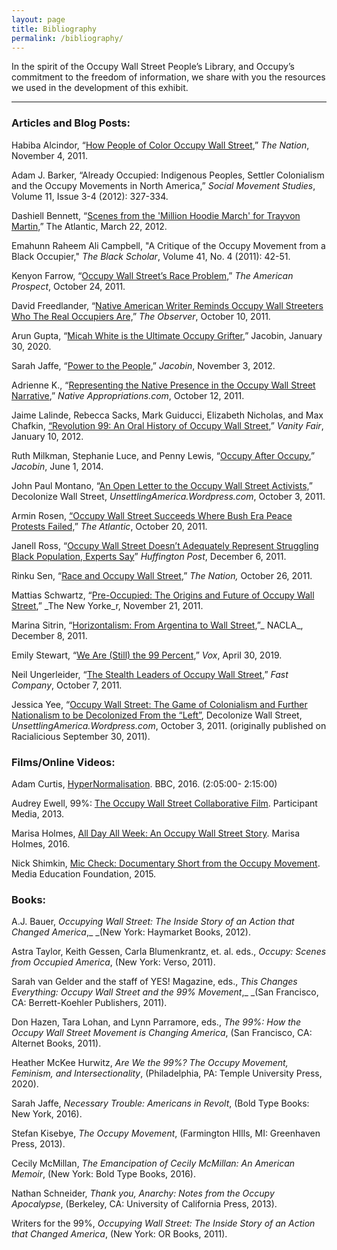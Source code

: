 ```yaml
---
layout: page
title: Bibliography
permalink: /bibliography/
---
```


In the spirit of the Occupy Wall Street People’s Library, and Occupy’s commitment to the freedom of information, we share with you the resources we used in the development of this exhibit.

<hr>

### **Articles and Blog Posts:**


Habiba Alcindor, “[How People of Color Occupy Wall Street](https://www.thenation.com/article/archive/how-people-color-occupy-wall-street/),” _The Nation_, November 4, 2011.


Adam J. Barker, “Already Occupied: Indigenous Peoples, Settler Colonialism and the Occupy Movements in North America,” _Social Movement Studies_, Volume 11, Issue 3-4 (2012): 327-334.


Dashiell Bennett, “[Scenes from the 'Million Hoodie March' for Trayvon Martin,](https://www.theatlantic.com/national/archive/2012/03/scenes-million-hoodie-march-trayvon-martin/330269/)” The Atlantic, March 22, 2012.


Emahunn Raheem Ali Campbell, "A Critique of the Occupy Movement from a Black Occupier," _The Black Scholar_, Volume 41, No. 4 (2011): 42-51.


Kenyon Farrow, “[Occupy Wall Street’s Race Problem](https://prospect.org/civil-rights/occupy-wall-street-s-race-problem/),” _The American Prospect_, October 24, 2011.


David Freedlander, “[Native American Writer Reminds Occupy Wall Streeters Who The Real Occupiers Are,](https://observer.com/2011/10/native-american-writer-reminds-occupy-wall-streeters-who-the-real-occupiers-are/)” _The Observer_, October 10, 2011.


Arun Gupta, “[Micah White is the Ultimate Occupy Grifter](https://www.jacobinmag.com/2020/01/micah-white-occupy-wall-street-davos-grifter-scam),” Jacobin, January 30, 2020.


Sarah Jaffe, “[Power to the People](https://jacobinmag.com/2012/11/power-to-the-people/),” _Jacobin_, November 3, 2012.


Adrienne K., “[Representing the Native Presence in the Occupy Wall Street Narrative](https://nativeappropriations.com/2011/10/representing-the-native-presence-in-the-occupy-wall-street-narrative.html),” _Native Appropriations.com_, October 12, 2011.


Jaime Lalinde, Rebecca Sacks, Mark Guiducci, Elizabeth Nicholas, and Max Chafkin, [“Revolution 99: An Oral History of Occupy Wall Street](https://www.vanityfair.com/news/2012/02/occupy-wall-street-201202),” _Vanity Fair_, January 10, 2012.


Ruth Milkman, Stephanie Luce, and Penny Lewis, “[Occupy After Occupy](https://www.jacobinmag.com/2014/06/occupy-after-occupy/),” _Jacobin_, June 1, 2014.


John Paul Montano, “[An Open Letter to the Occupy Wall Street Activists,](https://unsettlingamerica.wordpress.com/2011/10/03/decolonize-wall-street/)” Decolonize Wall Street, _UnsettlingAmerica.Wordpress.com_, October 3, 2011.


Armin Rosen, [“Occupy Wall Street Succeeds Where Bush Era Peace Protests Failed,](https://www.theatlantic.com/national/archive/2011/10/occupy-wall-street-succeeds-where-bush-era-peace-protests-failed/247054/)” _The Atlantic_, October 20, 2011.


Janell Ross, “[Occupy Wall Street Doesn’t Adequately Represent Struggling Black Population, Experts Say](https://www.huffpost.com/entry/occupy-wall-street-black-population_n_998722)” _Huffington Post_, December  6, 2011.


Rinku Sen, “[Race and Occupy Wall Street](https://www.thenation.com/article/archive/race-and-occupy-wall-street/),” _The Nation,_ October 26, 2011.


Mattias Schwartz, “[Pre-Occupied: The Origins and Future of Occupy Wall Street](https://www.newyorker.com/magazine/2011/11/28/pre-occupied?),” _The New Yorke_r, November 21, 2011.


Marina Sitrin, “[Horizontalism: From Argentina to Wall Street](https://nacla.org/article/horizontalism-argentina-wall-street),”_ NACLA_, December 8, 2011.


Emily Stewart, “[We Are (Still) the 99 Percent](https://www.vox.com/the-highlight/2019/4/23/18284303/occupy-wall-street-bernie-sanders-dsa-socialism),” _Vox_, April 30, 2019.


Neil Ungerleider, “[The Stealth Leaders of Occupy Wall Street](https://www.fastcompany.com/1785698/stealth-leaders-occupy-wall-street),” _Fast Company_, October 7, 2011.


Jessica Yee, “[Occupy Wall Street: The Game of Colonialism and Further Nationalism to be Decolonized From the “Left”](https://bermudaradical.wordpress.com/2011/10/01/occupy-wall-street-the-game-of-colonialism-and-further-nationalism-to-be-decolonized-from-the-%E2%80%9Cleft%E2%80%9D/), Decolonize Wall Street, _UnsettlingAmerica.Wordpress.com_, October 3, 2011. (originally published on Racialicious September 30, 2011).


### **Films/Online Videos:**


Adam Curtis, [HyperNormalisation](https://www.youtube.com/watch?v=-fny99f8amM). BBC, 2016. (2:05:00- 2:15:00)


Audrey Ewell, 99%: [The Occupy Wall Street Collaborative Film](https://web.archive.org/web/20161114093643/http://www.99percentfilm.com/). Participant Media, 2013.


Marisa Holmes, [All Day All Week: An Occupy Wall Street Story](https://vimeo.com/172339354). Marisa Holmes, 2016.


Nick Shimkin, [Mic Check: Documentary Short from the Occupy Movement](https://vimeo.com/ondemand/27906/115996751). Media Education Foundation, 2015.


### **Books:**


A.J. Bauer, _Occupying Wall Street: The Inside Story of an Action that Changed America_,_ _(New York: Haymarket Books, 2012).


Astra Taylor, Keith Gessen, Carla Blumenkrantz, et. al. eds., _Occupy: Scenes from Occupied America_, (New York: Verso, 2011).


Sarah van Gelder and the staff of YES! Magazine, eds., _This Changes Everything: Occupy Wall Street and the 99% Movement_,_ _(San Francisco, CA: Berrett-Koehler Publishers, 2011).


Don Hazen, Tara Lohan, and Lynn Parramore, eds., _The 99%: How the Occupy Wall Street Movement is Changing America_, (San Francisco, CA: Alternet Books, 2011).


Heather McKee Hurwitz, _Are We the 99%? The Occupy Movement, Feminism, and Intersectionality_, (Philadelphia, PA: Temple University Press, 2020).


Sarah Jaffe, _Necessary Trouble: Americans in Revolt_,  (Bold Type Books: New York, 2016).


Stefan Kisebye, _The Occupy Movement_, (Farmington HIlls, MI: Greenhaven Press, 2013).


Cecily McMillan, _The Emancipation of Cecily McMillan: An American Memoir_, (New York: Bold Type Books, 2016).


Nathan Schneider, _Thank you, Anarchy: Notes from the Occupy Apocalypse_, (Berkeley, CA: University of California Press, 2013).


Writers for the 99%, _Occupying Wall Street: The Inside Story of an Action that Changed America_, (New York: OR Books, 2011).
